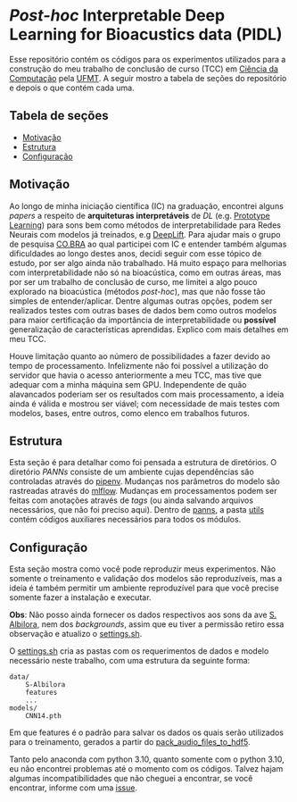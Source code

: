 # _Post-hoc_ Interpretable Deep Learning for Bioacustics data (PIDL)

Esse repositório contém os códigos para os experimentos utilizados para a construção do meu trabalho de conclusão de curso (TCC) em [Ciência da Computação](https://www.ic.ufmt.br/) pela [UFMT](https://www.ufmt.br/). A seguir mostro a tabela de seções do repositório e depois o que contém cada uma.

## Tabela de seções

- [Motivação](#motivação)
- [Estrutura](#estrutura)
- [Configuração](#configuração)

## Motivação

Ao longo de minha iniciação científica (IC) na graduação, encontrei alguns _papers_ a respeito de  **arquiteturas interpretáveis** de _DL_ (e.g. [Prototype Learning](https://ieeexplore.ieee.org/document/9747014/)) para sons bem como métodos de interpretabilidade para Redes Neurais com modelos já treinados, e.g [DeepLift](https://arxiv.org/abs/1704.02685). Para ajudar mais o grupo de pesquisa [CO.BRA](https://cobra.ic.ufmt.br/) ao qual participei com IC e entender também algumas dificuldades ao longo destes anos, decidi seguir com esse tópico de estudo, por ser algo ainda não trabalhado. Há muito espaço para melhorias com interpretabilidade não só na bioacústica, como em outras áreas, mas por ser um trabalho de conclusão de curso, me limitei a algo pouco explorado na bioacústica (métodos _post-hoc_), mas que não fosse tão simples de entender/aplicar. Dentre algumas outras opções, podem ser realizados testes com outras bases de dados bem como outros modelos para maior certificação da importância de interpretabilidade ou **possível** generalização de características aprendidas. Explico com mais detalhes em meu TCC.

Houve limitação quanto ao número de possibilidades a fazer devido ao tempo de processamento. Infelizmente não foi possível a utilização do servidor que havia o acesso anteriormente a meu TCC, mas tive que adequar com a minha máquina sem GPU. Independente de quão alavancados poderiam ser os resultados com mais processamento, a ideia ainda é válida e mostrou ser viável; com necessidade de mais testes com modelos, bases, entre outros, como elenco em trabalhos futuros.

## Estrutura

Esta seção é para detalhar como foi pensada a estrutura de diretórios. O diretório _PANNs_ consiste de um ambiente cujas dependências são controladas através do [pipenv](https://github.com/pypa/pipenv). Mudanças nos parâmetros do modelo são rastreadas através do [mlflow](https://github.com/mlflow/mlflow). Mudanças em processamentos podem ser feitas com anotações através de _tags_ (ou ainda salvando arquivos necessários, que não foi preciso aqui). Dentro de [panns](/panns/), a pasta [utils](/panns/utils/) contém códigos auxiliares necessários para todos os módulos.

## Configuração

Esta seção mostra como você pode reproduzir meus experimentos. Não somente o treinamento e validação dos modelos são reproduzíveis, mas a ideia é também permitir um ambiente reproduzível para que você precise somente fazer a instalação e executar.

**Obs**: Não posso ainda fornecer os dados respectivos aos sons da ave [S. Albilora](http://www.wikiaves.com.br/wiki/joao-do-pantanal), nem dos *backgrounds*, assim que eu tiver a permissão retiro essa observação e atualizo o [settings.sh](/settings.sh).

O [settings.sh](/settings.sh) cria as pastas com os requerimentos de dados e modelo necessário neste trabalho, com uma estrutura da seguinte forma:

```
data/
    S-Albilora
    features
    ...
models/
    CNN14.pth
```

Em que features é o padrão para salvar os dados os quais serão utilizados para o treinamento, gerados a partir do [pack_audio_files_to_hdf5](/panns/utils/pack_audio_files_to_hdf5.py).

Tanto pelo anaconda com python 3.10, quanto somente com o python 3.10, eu não encontrei problemas até o momento com os códigos. Talvez hajam algumas incompatibilidades que não cheguei a encontrar, se você encontrar, informe com uma [issue](https://github.com/SousaPedroso/PIDL/issues/new).